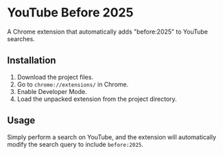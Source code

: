 # YouTube Before 2025

A Chrome extension that automatically adds "before:2025" to YouTube searches.

## Installation

1. Download the project files.
2. Go to `chrome://extensions/` in Chrome.
3. Enable Developer Mode.
4. Load the unpacked extension from the project directory.

## Usage

Simply perform a search on YouTube, and the extension will automatically modify the search query to include `before:2025`.
